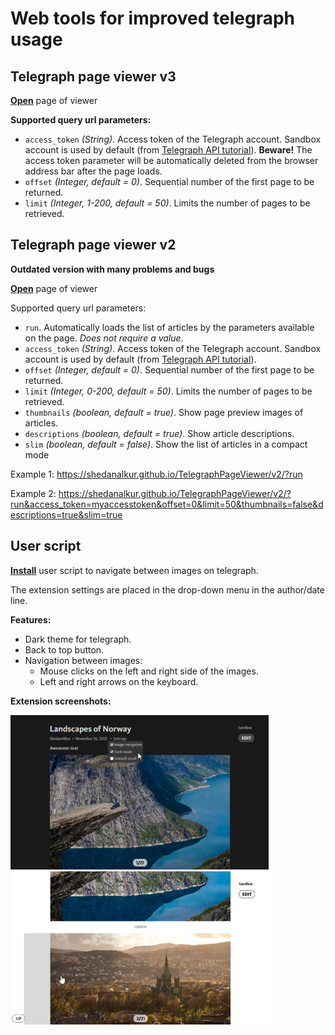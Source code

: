 
# Web tools for improved telegraph usage

## Telegraph page viewer v3

**[Open](https://shedanalkur.github.io/TelegraphPageViewer/ "Page")** page of viewer



**Supported query url parameters:**
- `access_token` *(String)*.
Access token of the Telegraph account. Sandbox account is used by default (from [Telegraph API tutorial](https://telegra.ph/api "Telegraph API tutorial")).
**Beware!** The access token parameter will be automatically deleted from the browser address bar after the page loads.
- `offset` *(Integer, default = 0)*.
Sequential number of the first page to be returned.
- `limit` *(Integer, 1-200, default = 50)*.
Limits the number of pages to be retrieved.

## Telegraph page viewer v2

**Outdated version with many problems and bugs** 

**[Open](https://shedanalkur.github.io/TelegraphPageViewer/v2/?run "Page")** page of viewer

Supported query url parameters:
- `run`.
Automatically loads the list of articles by the parameters available on the page.
*Does not require a value*.
- `access_token` *(String)*.
Access token of the Telegraph account. Sandbox account is used by default (from [Telegraph API tutorial](https://telegra.ph/api "Telegraph API tutorial")).
- `offset` *(Integer, default = 0)*.
Sequential number of the first page to be returned.
- `limit` *(Integer, 0-200, default = 50)*.
Limits the number of pages to be retrieved.
- `thumbnails` *(boolean, default = true)*.
Show page preview images of articles.
- `descriptions` *(boolean, default = true)*.
Show article descriptions.
- `slim` *(boolean, default = false)*.
Show the list of articles in a compact mode

Example 1: https://shedanalkur.github.io/TelegraphPageViewer/v2/?run

Example 2: https://shedanalkur.github.io/TelegraphPageViewer/v2/?run&access_token=myaccesstoken&offset=0&limit=50&thumbnails=false&descriptions=true&slim=true


## User script

**[Install](https://github.com/ShedanAlkur/TelegraphPageViewer/raw/main/Telegraph_image_navigation.user.js "Install")** user script to navigate between images on telegraph.

The extension settings are placed in the drop-down menu in the author/date line.

**Features:**
- Dark theme for telegraph.
- Back to top button.
- Navigation between images:
	- Mouse clicks on the left and right side of the images.
	- Left and right arrows on the keyboard.

**Extension screenshots:**

![Extension_screenshot_1](assets/Extension_screenshot_1.png)
![Extension_screenshot_1](assets/Extension_screenshot_2.png)
